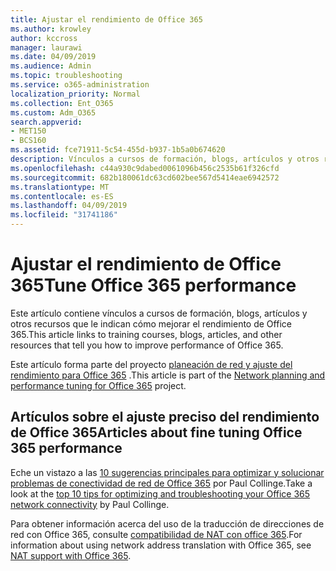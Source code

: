 ```yaml
---
title: Ajustar el rendimiento de Office 365
ms.author: krowley
author: kccross
manager: laurawi
ms.date: 04/09/2019
ms.audience: Admin
ms.topic: troubleshooting
ms.service: o365-administration
localization_priority: Normal
ms.collection: Ent_O365
ms.custom: Adm_O365
search.appverid:
- MET150
- BCS160
ms.assetid: fce71911-5c54-455d-b937-1b5a0b674620
description: Vínculos a cursos de formación, blogs, artículos y otros recursos que le indican cómo mejorar el rendimiento de Office 365.
ms.openlocfilehash: c44a930c9dabed0061096b456c2535b61f326cfd
ms.sourcegitcommit: 682b180061dc63cd602bee567d5414eae6942572
ms.translationtype: MT
ms.contentlocale: es-ES
ms.lasthandoff: 04/09/2019
ms.locfileid: "31741186"
---
```

# <a name="tune-office-365-performance"></a><span data-ttu-id="81831-103">Ajustar el rendimiento de Office 365</span><span class="sxs-lookup"><span data-stu-id="81831-103">Tune Office 365 performance</span></span>

<span data-ttu-id="81831-104">Este artículo contiene vínculos a cursos de formación, blogs, artículos y otros recursos que le indican cómo mejorar el rendimiento de Office 365.</span><span class="sxs-lookup"><span data-stu-id="81831-104">This article links to training courses, blogs, articles, and other resources that tell you how to improve performance of Office 365.</span></span>
  
<span data-ttu-id="81831-105">Este artículo forma parte del proyecto [planeación de red y ajuste del rendimiento para Office 365](https://aka.ms/tune) .</span><span class="sxs-lookup"><span data-stu-id="81831-105">This article is part of the [Network planning and performance tuning for Office 365](https://aka.ms/tune) project.</span></span>
   
## <a name="articles-about-fine-tuning-office-365-performance"></a><span data-ttu-id="81831-106">Artículos sobre el ajuste preciso del rendimiento de Office 365</span><span class="sxs-lookup"><span data-stu-id="81831-106">Articles about fine tuning Office 365 performance</span></span>

<span data-ttu-id="81831-107">Eche un vistazo a las [10 sugerencias principales para optimizar y solucionar problemas de conectividad de red de Office 365](https://blogs.technet.com/b/onthewire/archive/2014/06/18/top-10-tips-for-optimising-amp-troubleshooting-your-office-365-network-connectivity.aspx) por Paul Collinge.</span><span class="sxs-lookup"><span data-stu-id="81831-107">Take a look at the [top 10 tips for optimizing and troubleshooting your Office 365 network connectivity](https://blogs.technet.com/b/onthewire/archive/2014/06/18/top-10-tips-for-optimising-amp-troubleshooting-your-office-365-network-connectivity.aspx) by Paul Collinge.</span></span> 
  
<span data-ttu-id="81831-108">Para obtener información acerca del uso de la traducción de direcciones de red con Office 365, consulte [compatibilidad de NAT con office 365](nat-support-with-office-365.md).</span><span class="sxs-lookup"><span data-stu-id="81831-108">For information about using network address translation with Office 365, see [NAT support with Office 365](nat-support-with-office-365.md).</span></span>
  

